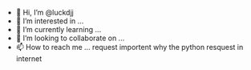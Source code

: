 - 👋 Hi, I’m @luckdjj
- 👀 I’m interested in ...
- 🌱 I’m currently learning ...
- 💞️ I’m looking to collaborate on ...
- 📫 How to reach me ...
request importent
why the python resquest in internet
<!---
luckdjj/luckdjj is a ✨ special ✨ repository because its `README.md` (this file) appears on your GitHub profile.
You can click the Preview link to take a look at your changes.
--->
